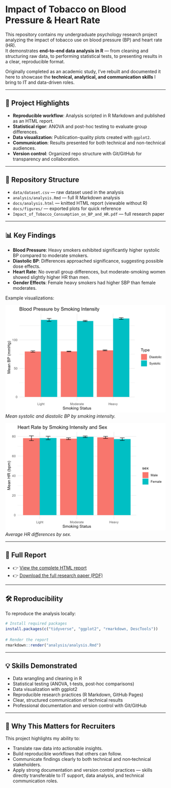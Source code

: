 # Impact of Tobacco on Blood Pressure & Heart Rate

This repository contains my undergraduate psychology research project analyzing the impact of tobacco use on blood pressure (BP) and heart rate (HR).  
It demonstrates **end-to-end data analysis in R** — from cleaning and structuring raw data, to performing statistical tests, to presenting results in a clear, reproducible format.  

Originally completed as an academic study, I’ve rebuilt and documented it here to showcase the **technical, analytical, and communication skills** I bring to IT and data-driven roles.

---

## 🚀 Project Highlights
- **Reproducible workflow**: Analysis scripted in R Markdown and published as an HTML report.  
- **Statistical rigor**: ANOVA and post-hoc testing to evaluate group differences.  
- **Data visualization**: Publication-quality plots created with `ggplot2`.  
- **Communication**: Results presented for both technical and non-technical audiences.  
- **Version control**: Organized repo structure with Git/GitHub for transparency and collaboration.  

---

## 📂 Repository Structure
- `data/dataset.csv` — raw dataset used in the analysis  
- `analysis/analysis.Rmd` — full R Markdown analysis  
- `docs/analysis.html` — knitted HTML report (viewable without R)  
- `docs/figures/` — exported plots for quick reference  
- `Impact_of_Tobacco_Consumption_on_BP_and_HR.pdf` — full research paper  

---

## 📊 Key Findings
- **Blood Pressure**: Heavy smokers exhibited significantly higher systolic BP compared to moderate smokers.  
- **Diastolic BP**: Differences approached significance, suggesting possible dose effects.  
- **Heart Rate**: No overall group differences, but moderate-smoking women showed slightly higher HR than men.  
- **Gender Effects**: Female heavy smokers had higher SBP than female moderates.  

Example visualizations:

![Blood Pressure by Smoking Status](docs/figures/bp_by_status.png)  
*Mean systolic and diastolic BP by smoking intensity.*

![Heart Rate by Sex](docs/figures/hr_by_sex.png)  
*Average HR differences by sex.*

---

## 🔎 Full Report
- 👉 [View the complete HTML report](docs/analysis.html)  
- 👉 [Download the full research paper (PDF)](Impact_of_Tobacco_Consumption_on_BP_and_HR.pdf)   

---

## 🛠️ Reproducibility
To reproduce the analysis locally:

```r
# Install required packages
install.packages(c("tidyverse", "ggplot2", "rmarkdown, DescTools"))

# Render the report
rmarkdown::render("analysis/analysis.Rmd")
```

---

## 💡 Skills Demonstrated
- Data wrangling and cleaning in R  
- Statistical testing (ANOVA, t‑tests, post‑hoc comparisons)  
- Data visualization with ggplot2  
- Reproducible research practices (R Markdown, GitHub Pages)  
- Clear, structured communication of technical results  
- Professional documentation and version control with Git/GitHub  

---

## 🎯 Why This Matters for Recruiters
This project highlights my ability to:
- Translate raw data into actionable insights.  
- Build reproducible workflows that others can follow.  
- Communicate findings clearly to both technical and non‑technical stakeholders.  
- Apply strong documentation and version control practices — skills directly transferable to IT support, data analysis, and technical communication roles.  